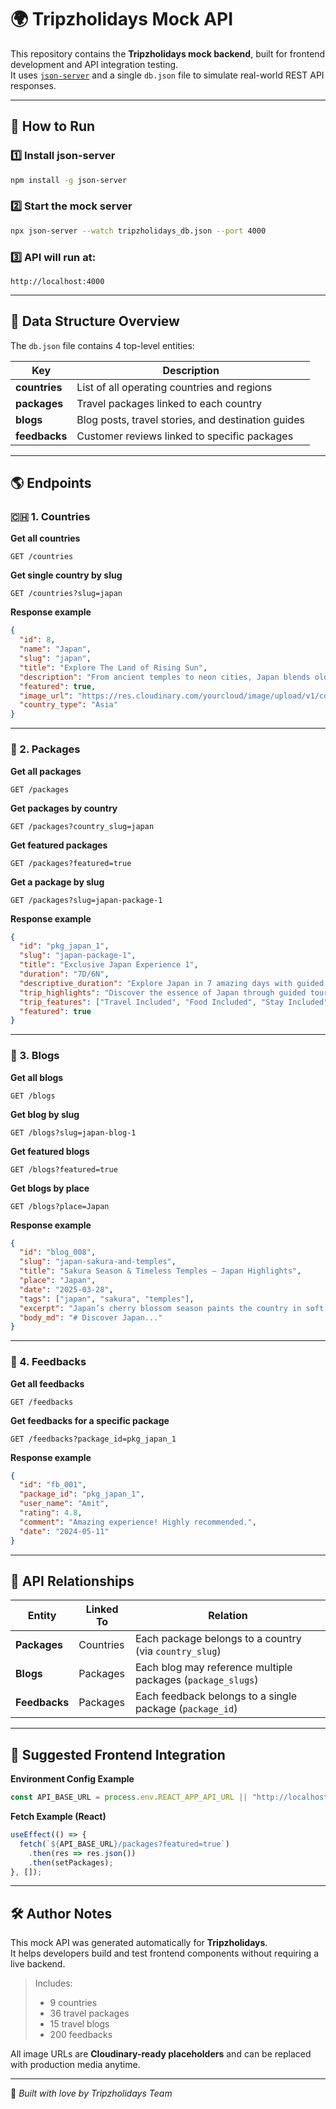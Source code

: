 # 🌍 Tripzholidays Mock API

This repository contains the **Tripzholidays mock backend**, built for frontend development and API integration testing.  
It uses [`json-server`](https://github.com/typicode/json-server) and a single `db.json` file to simulate real-world REST API responses.

---

## 🚀 How to Run

### 1️⃣ Install json-server
```bash
npm install -g json-server
```

### 2️⃣ Start the mock server
```bash
npx json-server --watch tripzholidays_db.json --port 4000
```

### 3️⃣ API will run at:
```
http://localhost:4000
```

---

## 📁 Data Structure Overview

The `db.json` file contains 4 top-level entities:

| Key | Description |
|-----|--------------|
| **countries** | List of all operating countries and regions |
| **packages** | Travel packages linked to each country |
| **blogs** | Blog posts, travel stories, and destination guides |
| **feedbacks** | Customer reviews linked to specific packages |

---

## 🌎 Endpoints

### 🇨🇭 1. Countries

**Get all countries**
```
GET /countries
```

**Get single country by slug**
```
GET /countries?slug=japan
```

**Response example**
```json
{
  "id": 8,
  "name": "Japan",
  "slug": "japan",
  "title": "Explore The Land of Rising Sun",
  "description": "From ancient temples to neon cities, Japan blends old and new in perfect harmony — where every sunrise feels like a promise renewed.",
  "featured": true,
  "image_url": "https://res.cloudinary.com/yourcloud/image/upload/v1/countries/japan.jpg",
  "country_type": "Asia"
}
```

---

### 🧳 2. Packages

**Get all packages**
```
GET /packages
```

**Get packages by country**
```
GET /packages?country_slug=japan
```

**Get featured packages**
```
GET /packages?featured=true
```

**Get a package by slug**
```
GET /packages?slug=japan-package-1
```

**Response example**
```json
{
  "id": "pkg_japan_1",
  "slug": "japan-package-1",
  "title": "Exclusive Japan Experience 1",
  "duration": "7D/6N",
  "descriptive_duration": "Explore Japan in 7 amazing days with guided tours and local culture.",
  "trip_highlights": "Discover the essence of Japan through guided tours, cultural experiences, and breathtaking landscapes that define its charm...",
  "trip_features": ["Travel Included", "Food Included", "Stay Included", "Sightseeing Included"],
  "featured": true
}
```

---

### 📰 3. Blogs

**Get all blogs**
```
GET /blogs
```

**Get blog by slug**
```
GET /blogs?slug=japan-blog-1
```

**Get featured blogs**
```
GET /blogs?featured=true
```

**Get blogs by place**
```
GET /blogs?place=Japan
```

**Response example**
```json
{
  "id": "blog_008",
  "slug": "japan-sakura-and-temples",
  "title": "Sakura Season & Timeless Temples — Japan Highlights",
  "place": "Japan",
  "date": "2025-03-28",
  "tags": ["japan", "sakura", "temples"],
  "excerpt": "Japan’s cherry blossom season paints the country in soft shades of pink and white...",
  "body_md": "# Discover Japan..."
}
```

---

### 💬 4. Feedbacks

**Get all feedbacks**
```
GET /feedbacks
```

**Get feedbacks for a specific package**
```
GET /feedbacks?package_id=pkg_japan_1
```

**Response example**
```json
{
  "id": "fb_001",
  "package_id": "pkg_japan_1",
  "user_name": "Amit",
  "rating": 4.8,
  "comment": "Amazing experience! Highly recommended.",
  "date": "2024-05-11"
}
```

---

## 🧠 API Relationships

| Entity | Linked To | Relation |
|---------|------------|-----------|
| **Packages** | Countries | Each package belongs to a country (via `country_slug`) |
| **Blogs** | Packages | Each blog may reference multiple packages (`package_slugs`) |
| **Feedbacks** | Packages | Each feedback belongs to a single package (`package_id`) |

---

## 🧩 Suggested Frontend Integration

**Environment Config Example**
```js
const API_BASE_URL = process.env.REACT_APP_API_URL || "http://localhost:4000";
```

**Fetch Example (React)**
```js
useEffect(() => {
  fetch(`${API_BASE_URL}/packages?featured=true`)
    .then(res => res.json())
    .then(setPackages);
}, []);
```

---

## 🛠️ Author Notes

This mock API was generated automatically for **Tripzholidays**.  
It helps developers build and test frontend components without requiring a live backend.

> Includes:
> - 9 countries  
> - 36 travel packages  
> - 15 travel blogs  
> - 200 feedbacks  

All image URLs are **Cloudinary-ready placeholders** and can be replaced with production media anytime.

---

🧡 *Built with love by Tripzholidays Team*
